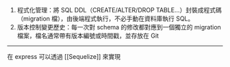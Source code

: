 
1. 程式化管理：將 SQL DDL（CREATE/ALTER/DROP TABLE…）封裝成程式碼（migration 檔），由後端程式執行，不必手動在資料庫執行 SQL。
2. 版本控制變更歷史：每一次對 schema 的修改都對應到一個獨立的 migration 檔案，檔名通常帶有版本編號或時間戳，並存放在 Git




----

在 express 可以透過 [[Sequelize]] 來實現